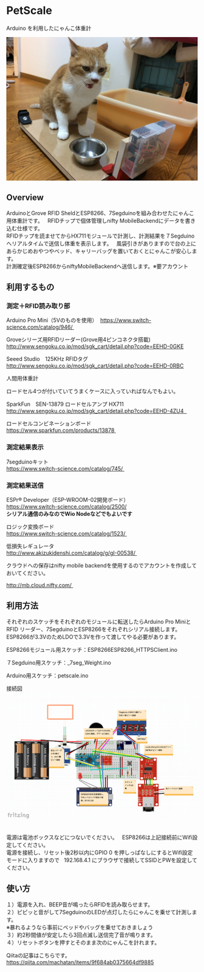 # PetScale
Arduino を利用したにゃんこ体重計   

![全体像](https://github.com/machatan/PetScale/blob/master/petscaleImages/IMG_9111.JPG) 

## Overview
ArduinoとGrove RFID SheldとESP8266、7Segduinoを組み合わせたにゃんこ用体重計です。  
RFIDチップで個体管理しnifty MobileBackendにデータを書き込む仕様です。  
RFIDチップを読ませてからHX711モジュールで計測し、計測結果を７Segduinoへリアルタイムで送信し体重を表示します。  
風袋引きがありますので台の上にあらかじめおやつやベッド、キャリーバッグを置いておくとにゃんこが安心します。  
計測確定後ESP8266からniftyMobileBackendへ送信します。※要アカウント  

## 利用するもの
### 測定＋RFID読み取り部  

Arduino Pro Mini（5Vのものを使用）  
https://www.switch-science.com/catalog/946/  

Groveシリーズ用RFIDリーダー(Grove用4ピンコネクタ搭載)  
http://www.sengoku.co.jp/mod/sgk_cart/detail.php?code=EEHD-0GKE  

Seeed Studio　125KHz RFIDタグ  
http://www.sengoku.co.jp/mod/sgk_cart/detail.php?code=EEHD-0RBC  

人間用体重計  

ロードセル4つが付いていてうまくケースに入っていればなんでもよい。

SparkFun　SEN-13879 ロードセルアンプ HX711  
http://www.sengoku.co.jp/mod/sgk_cart/detail.php?code=EEHD-4ZU4  

ロードセルコンビネーションボード  
https://www.sparkfun.com/products/13878  

### 測定結果表示

7segduinoキット    
https://www.switch-science.com/catalog/745/  

### 測定結果送信  

ESPr® Developer（ESP-WROOM-02開発ボード）  
https://www.switch-science.com/catalog/2500/    
__シリアル通信のみなのでWio Nodeなどでもよいです__   

ロジック変換ボード   
https://www.switch-science.com/catalog/1523/  

低損失レギュレータ    
http://www.akizukidenshi.com/catalog/g/gI-00538/  

クラウドへの保存はnifty mobile backendを使用するのでアカウントを作成しておいてください。  

http://mb.cloud.nifty.com/    

## 利用方法
それぞれのスケッチをそれぞれのモジュールに転送したらArduino Pro MiniとRFID リーダー、7SegduinoとESP8266をそれぞれシリアル接続します。    
ESP8266が3.3VのためLDOで3.3Vを作って渡してやる必要があります。　　　

ESP8266モジュール用スケッチ：ESP8266ESP8266_HTTPSClient.ino　　　

７Segduino用スケッチ：_7seg_Weight.ino　　　

Arduino用スケッチ：petscale.ino　　　　

接続図　　　　
![接続図](https://github.com/machatan/PetScale/blob/master/petscaleImages/cabling.png)  　    

電源は電池ボックスなどにつないでください。  
ESP8266は上記接続前にWifi設定してください。  
電源を接続し、リセット後2秒以内にGPIO 0 を押しっぱなしにするとWifi設定モードに入りますので   
192.168.4.1 にブラウザで接続してSSIDとPWを設定してください。

## 使い方
１）電源を入れ、BEEP音が鳴ったらRFIDを読み取らせます。  
２）ピピッと音がして7SegduinoのLEDが点灯したらにゃんこを乗せて計測します。  
※暴れるようなら事前にベッドやバッグを乗せておきましょう  
３）約2秒間値が安定したら3回点滅し送信完了音が鳴ります。  
４）リセットボタンを押すとそのまま次のにゃんこを計れます。  

Qiitaの記事はこちらです。   
https://qiita.com/machatan/items/9f684ab0375664df9885
